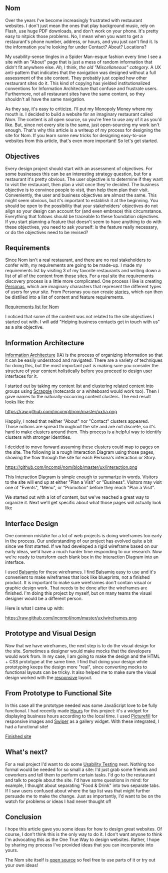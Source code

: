 ## Nom

Over the years I've become increasingly frustrated with restaurant websites. I don't just mean the ones that play background music, rely on Flash, use huge PDF downloads, and don't work on your phone. It's pretty easy to nitpick those problems. No, I mean when you want to get a restaurant's phone number, address, or hours, and you just can't find it. Is the information you're looking for under Contact? About? Locations?

My usability-sense tingles in a Spider Man-esque fashion every time I see a site with an "About" page that is just a mess of random information that didn't fit anywhere else. _Ah,_ I think, _the old "Miscellaneous" category._ A UX anti-pattern that indicates that the navigation was designed without a full assessment of the site content. They probably just copied how other restaurant sites do it. This kind of copying has yielded institutionalized conventions for Information Architecture that confuse and frustrate users. Furthermore, not all restaurant sites have the same content, so they shouldn't all have the same navigation.

As they say, it's easy to criticize. I'll put my Monopoly Money where my mouth is. I decided to build a website for an imaginary restaurant called _Nom_. The content is all open source, so you're free to use any of it as you'd like. But, since not every site is the same, just open-sourcing my work isn't enough. That's why this article is a writeup of my process for designing the site for Nom. If you learn some new tricks for designing easy-to-use websites from this article, that's even more important! So let's get started.

## Objectives

Every design project should start with an assessment of objectives. For some businesses this can be an interesting strategy question, but for a restaurant it's pretty obvious. The user objective is to determine if they want to visit the restaurant, then plan a visit once they're decided. The business objective is to convince people to visit, then help them plan their visit. Conveniently, the user and business objectives are almost the same. This might seem obvious, but it's important to establish it at the beginning. You should be open to the possibility that your stakeholders' objectives do not align so your design can account for (and even embrace) this circumstance. Everything that follows should be traceable to these foundation objectives. If you start planning a feature that doesn't seem to have anything to do with these objectives, you need to ask yourself: is the feature really necessary, or do the objectives need to be revised?

## Requirements

Since Nom isn't a real restaurant, and there are no real stakeholders to confer with, my requirements are going to be made-up. I made my requirements list by visiting 3 of my favorite restaurants and writing down a list of all of the content from those sites. For a real site the requirements discovery process is a little more complicated. One process I like is creating [Personas](http://en.wikipedia.org/wiki/Persona_t%28user_experiencet%29), which are imaginary characters that represent the different types of users for your site. From Personas you can create [stories](http://en.wikipedia.org/wiki/User_story), which can then be distilled into a list of content and feature requirements.

[Requirements list for Nom](#)

I noticed that some of the content was not related to the site objectives I started out with. I will add "Helping business contacts get in touch with us" as a site objective.

## Information Architecture

[Information Architecture](http://en.wikipedia.org/wiki/Information_architecture) (IA) is the process of organizing information so that it can be easily understood and navigated. There are a variety of techniques for doing this, but the most important part is making sure you consider the structure of your content holistically before you proceed to design user interfaces for it.

I started out by taking my content list and clustering related content into groups using [Scrapple](http://www.literatureandlatte.com/scapple.php) (notecards or a whiteboard would work too). Then I gave names to the naturally-occurring content clusters. The end result looks like this:

https://raw.github.com/incompl/nom/master/ux/ia.png

Happily, I noted that neither "About" nor "Contact" clusters appeared. Those notions are spread throughout the site and are not discrete, so it's hard to make clusters around them. This process is a helpful way to identify clusters with stronger identities.

I decided to move forward assuming these clusters could map to pages on the site. The following is a rough Interaction Diagram using those pages, showing the flow through the site for each Persona's interaction or Story.

https://github.com/incompl/nom/blob/master/ux/interaction.png

This Interaction Diagram is simple enough to summarize in words. Visitors to the site will end up at either "Plan a Visit" or "Business". Visitors may visit one of "Events", "Menu", or "Promotion" before they reach "Plan a Visit".

We started out with a lot of content, but we've reached a great way to organize it. Next we'll get specific about what those pages will actually look like

## Interface Design

One common mistake for a lot of web projects is doing wireframes too early in the process. Our understanding of our project has evolved quite a bit since we first started. If we had developed a rigid wireframe based on our early ideas, we'd have a much harder time responding to our research. Now we're ready to transform each blank box in the Interaction Diagram into an interface.

I used [Balsamiq](http://balsamiq.com/) for these wireframes. I find Balsamiq easy to use and it's convenient to make wireframes that look like blueprints, not a finished product. It is important to make sure wireframes don't contain visual or graphic design work. That needs to be done after the wireframes are finished. I'm doing this project by myself, but on many teams the visual designer would be a different person.

Here is what I came up with:

https://raw.github.com/incompl/nom/master/ux/wireframes.png

## Prototype and Visual Design

Now that we have wireframes, the next step is to do the visual design for the site. Sometimes a designer would make mocks that the developers would work from. In my case, I am going to make the design and the HTML + CSS prototype at the same time. I find that doing your design while prototyping keeps the design more "real", since converting mocks to functional layouts can be tricky. It also helped me to make sure the visual design worked with the [responsive](http://alistapart.com/article/responsive-web-design) layout.

## From Prototype to Functional Site

In this case all the prototype needed was some JavaScript love to be fully functional. I had recently made [Hours](https://github.com/incompl/hours) for this project: it's a widget for displaying business hours according to the local time. I used [Picturefill](https://github.com/scottjehl/picturefill) for responsive images and [Swiper](http://www.idangero.us/sliders/swiper/) as a gallery widget. With these integrated, I had a functional site!

[Finished site](http://static.incompl.com/nom/)

## What's next?

For a real project I'd want to do some [Usability Testing](http://en.wikipedia.org/wiki/Usability_testing) next. Nothing too formal would be needed for so small a site: I'd just grab some friends and coworkers and tell them to perform certain tasks. I'd go to the restaurant and talk to people about the site. I'd have some questions in mind: for example, I thought about separating "Food & Drink" into two separate tabs. If I saw users confused about where the tap list was that might further persuade me to make the change. Just as importantly, I'd want to be on the watch for problems or ideas I had never thought of!

## Conclusion

I hope this article gave you some ideas for how to design great websites. Of course, I don't think this is the only way to do it. I don't want anyone to think I'm advocating this as the One True Way to design websites. Rather, I hope by sharing my process I've provided ideas that you can incorporate into yours.

The Nom site itself is [open source](https://github.com/incompl/nom) so feel free to use parts of it or try out your own ideas!
